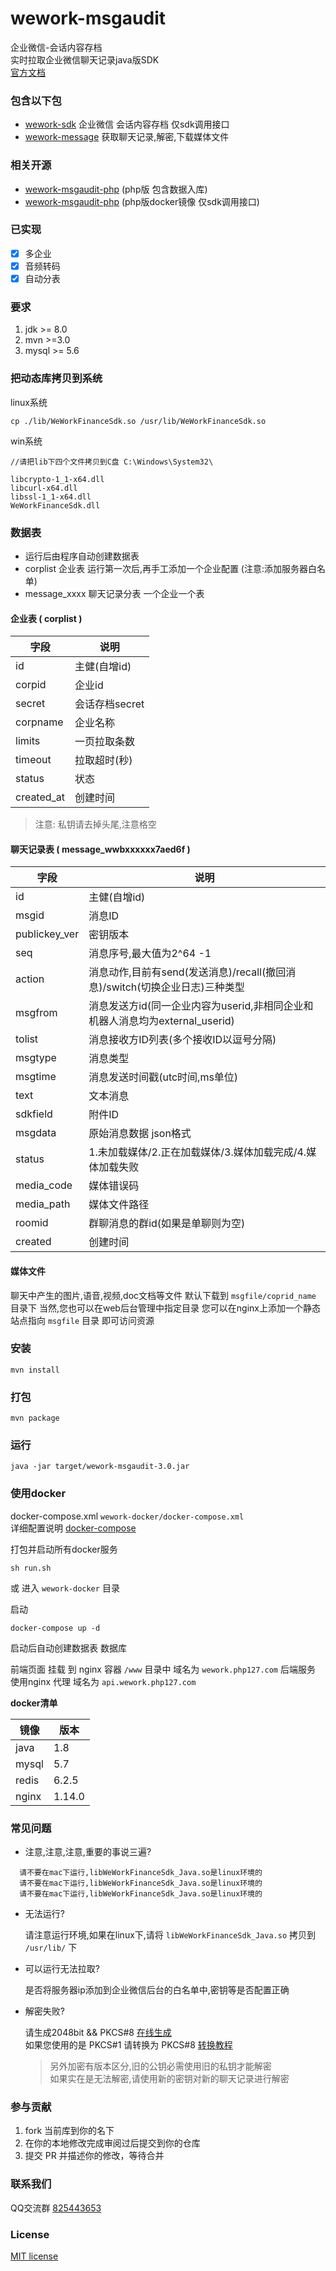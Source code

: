 # wework-msgaudit

企业微信-会话内容存档       
实时拉取企业微信聊天记录java版SDK    
[官方文档](https://developer.work.weixin.qq.com/document/path/91774)



### 包含以下包

- [wework-sdk](https://github.com/aa24615/wework-sdk) 企业微信 会话内容存档 仅sdk调用接口
- [wework-message](https://github.com/aa24615/wework-message) 获取聊天记录,解密,下载媒体文件

### 相关开源

- [wework-msgaudit-php](https://github.com/aa24615/wework-msgaudit-php)	(php版 包含数据入库)
- [wework-msgaudit-php](https://github.com/aa24615/wework-msgaudit-php-docker)	(php版docker镜像 仅sdk调用接口)


### 已实现

- [x] 多企业
- [x] 音频转码
- [x] 自动分表

### 要求

1. jdk >= 8.0
2. mvn >=3.0
3. mysql >= 5.6

### 把动态库拷贝到系统

linux系统
```shell
cp ./lib/WeWorkFinanceSdk.so /usr/lib/WeWorkFinanceSdk.so
```

win系统

```shell
//请把lib下四个文件拷贝到C盘 C:\Windows\System32\

libcrypto-1_1-x64.dll
libcurl-x64.dll
libssl-1_1-x64.dll
WeWorkFinanceSdk.dll
```


### 数据表

- 运行后由程序自动创建数据表
- corplist 企业表 运行第一次后,再手工添加一个企业配置 (注意:添加服务器白名单)  
- message_xxxx 聊天记录分表 一个企业一个表

#### 企业表 ( corplist )

|字段|说明|
|---|---|
|id|主健(自增id)|
|corpid|企业id|
|secret|会话存档secret|
|corpname|企业名称|
|limits|一页拉取条数|
|timeout|拉取超时(秒)|
|status|状态|
|created_at|创建时间|

> 注意: 私钥请去掉头尾,注意格空

#### 聊天记录表 ( message_wwbxxxxxx7aed6f )

|字段|说明|
|---|---|
|id|主健(自增id)|
|msgid | 消息ID|
|publickey_ver | 密钥版本|
|seq | 消息序号,最大值为2^64 -1|
|action |消息动作,目前有send(发送消息)/recall(撤回消息)/switch(切换企业日志)三种类型|
|msgfrom |消息发送方id(同一企业内容为userid,非相同企业和机器人消息均为external_userid)|
|tolist |消息接收方ID列表(多个接收ID以逗号分隔)|
|msgtype |消息类型|
|msgtime |消息发送时间戳(utc时间,ms单位)|
|text |文本消息|
|sdkfield |附件ID|
|msgdata |原始消息数据 json格式|
|status |1.未加载媒体/2.正在加载媒体/3.媒体加载完成/4.媒体加载失败|
|media_code |媒体错误码|
|media_path |媒体文件路径|
|roomid |群聊消息的群id(如果是单聊则为空)|
|created |创建时间|

#### 媒体文件

聊天中产生的图片,语音,视频,doc文档等文件 默认下载到 `msgfile/coprid_name` 目录下 
当然,您也可以在web后台管理中指定目录
您可以在nginx上添加一个静态站点指向 `msgfile` 目录 即可访问资源

### 安装

```shell script
mvn install
```


### 打包

```shell script
mvn package
```

### 运行

```shell script
java -jar target/wework-msgaudit-3.0.jar
```


### 使用docker

docker-compose.xml `wework-docker/docker-compose.xml`   
详细配置说明 [docker-compose](https://www.runoob.com/docker/docker-compose.html)

打包并启动所有docker服务
```shell
sh run.sh
```

或 进入 `wework-docker` 目录

启动
```shell
docker-compose up -d
```

启动后自动创建数据表 数据库

前端页面 挂载 到 nginx 容器 `/www` 目录中 域名为 `wework.php127.com`
后端服务 使用nginx 代理 域名为 `api.wework.php127.com`

**docker清单**

|镜像|版本|
|---|---|
|java|1.8|
|mysql|5.7|
|redis|6.2.5|
|nginx|1.14.0|


###  常见问题

- 注意,注意,注意,重要的事说三遍?

```text
  请不要在mac下运行,libWeWorkFinanceSdk_Java.so是linux环境的   
  请不要在mac下运行,libWeWorkFinanceSdk_Java.so是linux环境的   
  请不要在mac下运行,libWeWorkFinanceSdk_Java.so是linux环境的   
```

- 无法运行?

    请注意运行环境,如果在linux下,请将 `libWeWorkFinanceSdk_Java.so` 拷贝到 `/usr/lib/` 下

- 可以运行无法拉取?

    是否将服务器ip添加到企业微信后台的白名单中,密钥等是否配置正确
  
- 解密失败?

  请生成2048bit && PKCS#8 [在线生成](http://www.metools.info/code/c80.html)  
  如果您使用的是 PKCS#1 请转换为  PKCS#8 [转换教程](https://www.cnblogs.com/cocoajin/p/10510574.html)   
  > 另外加密有版本区分,旧的公钥必需使用旧的私钥才能解密  
  > 如果实在是无法解密,请使用新的密钥对新的聊天记录进行解密


###  参与贡献

1. fork 当前库到你的名下
2. 在你的本地修改完成审阅过后提交到你的仓库
3. 提交 PR 并描述你的修改，等待合并

### 联系我们

QQ交流群 [825443653](https://jq.qq.com/?_wv=1027&k=It3u9hrp)

###  License

[MIT license](https://opensource.org/licenses/MIT)
